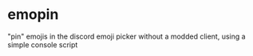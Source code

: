 # emopin
"pin" emojis in the discord emoji picker without a modded client, using a simple console script
